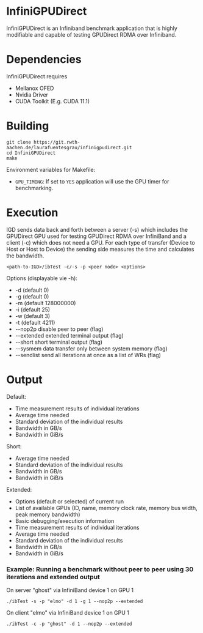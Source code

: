 # InfiniGPUDirect

InfiniGPUDirect is an Infiniband benchmark application that is highly modifiable and capable of testing GPUDirect RDMA over Infiniband.

# Dependencies
InfiniGPUDirect requires
- Mellanox OFED
- Nvidia Driver
- CUDA Toolkit (E.g. CUDA 11.1)

# Building

```
git clone https://git.rwth-aachen.de/laurafuentesgrau/infinigpudirect.git
cd InfiniGPUDirect
make
```

Environment variables for Makefile:
- `GPU_TIMING`: If set to `YES` application will use the GPU timer for benchmarking.

# Execution

IGD sends data back and forth between a server (-s) which includes the GPUDirect GPU used for testing GPUDirect RDMA over InfiniBand and a client (-c) which does not need a GPU.
For each type of transfer (Device to Host or Host to Device) the sending side measures the time and calculates the bandwidth. 

```
<path-to-IGD>/ibTest -c/-s -p <peer node> <options>
```

Options (displayable vie -h):
- -d            <IB device ID> (default 0)
- -g            <GPU ID> (default 0)
- -m            <memory size> (default 128000000)
- -i            <memcopy iterations> (default 25)
- -w            <warmup iterations> (default 3)
- -t            <TCP port> (default 4211)
- --nop2p       disable peer to peer (flag)
- --extended    extended terminal output (flag)
- --short       short terminal output (flag)
- --sysmem      data transfer only between system memory (flag)
- --sendlist    send all iterations at once as a list of WRs (flag)

# Output
Default:
- Time measurement results of individual iterations
- Average time needed
- Standard deviation of the individual results
- Bandwidth in GB/s
- Bandwidth in GiB/s

Short:
- Average time needed
- Standard deviation of the individual results
- Bandwidth in GB/s
- Bandwidth in GiB/s

Extended:
- Options (default or selected) of current run
- List of available GPUs (ID, name, memory clock rate, memory bus width, peak memory bandwidth)
- Basic debugging/execution information
- Time measurement results of individual iterations
- Average time needed
- Standard deviation of the individual results
- Bandwidth in GB/s
- Bandwidth in GiB/s



### Example: Running a benchmark without peer to peer using 30 iterations and extended output

On server "ghost" via InfiniBand device 1 on GPU 1
```
./ibTest -s -p "elmo" -d 1 -g 1 --nop2p --extended
```

On client "elmo" via InfiniBand device 1 on GPU 1
```
./ibTest -c -p "ghost" -d 1 --nop2p --extended
```

